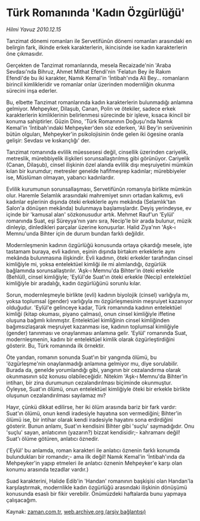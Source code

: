 # Türk Romanında 'Kadın Özgürlüğü'

*Hilmi Yavuz 2010.12.15*

<td class="columnist-detail">
<p>Tanzimat dönemi romanları ile Servetifünûn dönemi romanları arasındaki en belirgin fark, ilkinde erkek karakterlerin, ikincisinde ise kadın karakterlerin öne çıkmasıdır.</p>
<p>
<div id="haberMetinDiv">
<p>Gerçekten de Tanzimat romanlarında, mesela Recaizade'nin 'Araba Sevdası'nda Bihruz, Ahmet Mithat Efendi'nin 'Felatun Bey ile Rakım Efendi'de bu iki karakter, Namık Kemal'in 'İntibah'ında Ali Bey... romanların birincil kimlikleridir ve romanlar onlar üzerinden modernliğin okunma sürecini inşa ederler.
<p> Bu, elbette Tanzimat romanlarında kadın karakterlerin bulunmadığı anlamına gelmiyor. Mehpeyker, Dilaşub, Canan, Polin ve ötekiler, sadece erkek karakterlerin kimliklerinin belirlenmesi sürecinde bir işleve, kısaca ikincil bir konuma sahiptirler. Güzin Dino, 'Türk Romanının Doğuşu'nda Namık Kemal'in 'İntibah'ındaki Mehpeyker'den söz ederken, 'Ali Bey'in serüveninin bütün olguları, Mehpeyker'in psikolojisinin önde gelen iki ögesine oranla gelişir: Sevdası ve kıskançlığı' der.
<p> Tanzimat romanında evlilik müessesesi değil, cinsellik üzerinden cariyelik, metreslik, mürebbiyelik ilişkileri sorunsallaştırılmış gibi görünüyor. Cariyelik (Canan, Dilaşub), cinsel ilişkinin özel alanda evlilik dışı meşruiyetini mümkün kılan bir kurumdur; metresler genelde hafifmeşrep kadınlar; mürebbiyeler ise, Müslüman olmayan, yabancı kadınlardır.
<p> Evlilik kurumunun sorunsallaşması, Servetifünûn romanıyla birlikte mümkün olur. Haremle Selamlık arasındaki mahremiyet sınırı ortadan kalkmış, evli kadınlar eşlerinin dışında öteki erkeklerle aynı mekânda (Selamlık'tan Salon'a dönüşen mekânda) bulunmaya başlamışlardır. Deyiş yerindeyse, ev içinde bir 'kamusal alan' sözkonusudur artık. Mehmet Rauf'un 'Eylül' romanında Suat, eşi Süreyya'nın yanı sıra, Necip'le bir arada bulunur, müzik dinleyip, dinledikleri parçalar üzerine konuşurlar. Halid Ziya'nın 'Aşk-ı Memnu'unda Bihter için de durum bundan farklı değildir.
<p> Modernleşmenin kadının özgürlüğü konusunda ortaya çıkardığı mesele, işte tastamam buraya, evli kadının, eşinin dışında birtakım erkeklerle aynı mekânda bulunmasına ilişkindir. Evli kadının, öteki erkekler tarafından cinsel kimliğiyle mi, yoksa entelektüel kimliği ile mi alımlandığı, özgürlük bağlamında sorunsallaştırılır. 'Aşk-ı Memnu'da Bihter'in öteki erkekle (Behlül), cinsel kimliğiyle; 'Eylül'de Suat'ın öteki erkekle (Necip) entelektüel kimliğiyle bir aradalığı, kadın özgürlüğünü sorunlu kılar.
<p> Sorun, modernleşmeyle birlikte (evli) kadının biyolojik (cinsel) varlığıyla mı, yoksa toplumsal (gender) varlığıyla mı özgürleşmesinin meşruiyet kazanıyor olduğudur. 'Eylül'e gelinceye kadar, Türk romanında kadının entelektüel kimliği (kitap okuması, piyano çalması), onun cinsel kimliğiyle iffetine oluşuna bağımlı kılınmıştır. Entelektüel kimliğinin cinsel kimliğinden bağımsızlaşarak meşruiyet kazanması ise, kadının toplumsal kimliğiyle (gender) tanınması ve onaylanması anlamına gelir. 'Eylül' romanında Suat, modernleşmenin, kadını bir entelektüel kimlik olarak özgürleştirdiğini gösterir. Bu, Türk romanında ilk örnektir.
<p> Öte yandan, romanın sonunda Suat'ın bir yangında ölümü, bu 'özgürleşme'nin onaylanmadığı anlamına gelmiyor mu, diye sorulabilir. Burada da, genelde yorumlandığı gibi, yangının bir cezalandırma olarak okunmasının söz konusu olabileceğidir. Nitekim 'Aşk-ı Memnu'da Bihter'in intiharı, bir zina durumunun cezalandırılması biçiminde okunmuştur. Öyleyse, Suat'ın ölümü, onun entelektüel kimliğiyle öteki bir erkekle birlikte oluşunun cezalandırılması sayılamaz mı?
<p> Hayır, çünkü dikkat edilirse, her iki ölüm arasında bariz bir fark vardır: Suat'ın ölümü, onun kendi iradesiyle hayatına son vermediğini; Bihter'in ölümü ise, bir intihar olarak kendi iradesiyle hayatını sona erdirdiğini gösterir. Bunun anlamı, Suat'ın kendisini Bihter gibi 'suçlu' saymadığıdır. Onu 'suçlu' sayan, anlatıcının (yazarın?) bizzat kendisidir;- kahramanı değil! Suat'ı ölüme götüren, anlatıcı öznedir.
<p> ('Eylül' bu anlamda, roman karakteri ile anlatıcı öznenin farklı konumda bulundukları bir romandır;- ama ilk değil! Namık Kemal'in 'İntibah'ında da Mehpeyker'in yapıp etmeleri ile anlatıcı öznenin Mehpeyker'e karşı olan konumu arasında tezadlar vardır.)
<p> Suad karakterini, Halide Edib'in 'Handan' romanının başkişisi olan Handan'la karşılaştırmak, modernlikle kadın özgürlüğü arasındaki ilişkinin dönüşümü konusunda esaslı bir fikir verebilir. Önümüzdeki haftalarda bunu yapmaya çalışacağım. </p></p></p></p></p></p></p></p></p></p></div>
</p>
<a href="http://web.archive.org/web/20101227010533/mailto:h.yavuz@zaman.com.tr">
</a></td>

Kaynak: [zaman.com.tr](http://zaman.com.tr/yazar.do?yazino=1065391), [web.archive.org (arşiv bağlantısı)](http://web.archive.org/web/20101227010533/http://www.zaman.com.tr:80/yazar.do?yazino=1065391)
